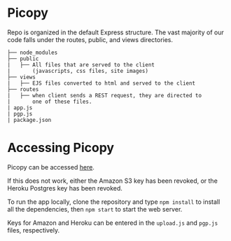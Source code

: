 # Picopy
Repo is organized in the default Express structure.
The vast majority of our code falls under the routes, public, and views directories.
```
├── node_modules
├── public
|   ├── All files that are served to the client
|       (javascripts, css files, site images)
├── views
|   ├── EJS files converted to html and served to the client
├── routes
|   ├── when client sends a REST request, they are directed to
|       one of these files.
| app.js
| pgp.js
| package.json
```

# Accessing Picopy

Picopy can be accessed [here](http://picopyimages.herokuapp.com/).

If this does not work, either the Amazon S3 key has been revoked, or the Heroku Postgres key has been revoked.

To run the app locally, clone the repository and type
`npm install`
to install all the dependencies, then
`npm start`
to start the web server.

Keys for Amazon and Heroku can be entered in the `upload.js` and `pgp.js` files, respectively.

